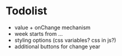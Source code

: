 # Todolist

- value + onChange mechanism
- week starts from ...
- styling options (css variables? css in js?)
- additional buttons for change year
